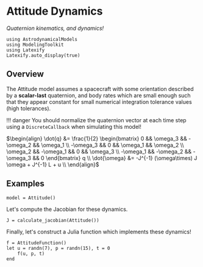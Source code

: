 # Attitude Dynamics

_Quaternion kinematics, and dynamics!_

```@setup main
using AstrodynamicalModels
using ModelingToolkit
using Latexify
Latexify.auto_display(true)
```

## Overview

The Attitude model assumes a spacecraft with some orientation described by a
**scalar-last** quaternion, and body rates which are small enough such that they
appear constant for small numerical integration tolerance values (high
tolerances).

!!! danger 
    You should normalize the quaternion vector at each time step using a
    `DiscreteCallback` when simulating this model!

$\begin{align}
    \dot{q} &= \frac{1}{2} \begin{bmatrix}
        0 && \omega_3 && -\omega_2 && \omega_1 \\
        -\omega_3 && 0 && \omega_1 && \omega_2 \\
        \omega_2 && -\omega_1 && 0 && \omega_3 \\
        -\omega_1 && -\omega_2 && -\omega_3 && 0
    \end{bmatrix} q \\
    \dot{\omega} &= -J^{-1} (\omega\times) J \omega + J^{-1} L + u \\
\end{align}$

## Examples

```@repl main
model = Attitude()
```

Let's compute the Jacobian for these dynamics.

```@repl main
J = calculate_jacobian(Attitude())
```

Finally, let's construct a Julia function which implements these dynamics!

```@repl main
f = AttitudeFunction()
let u = randn(7), p = randn(15), t = 0
    f(u, p, t)
end
```
